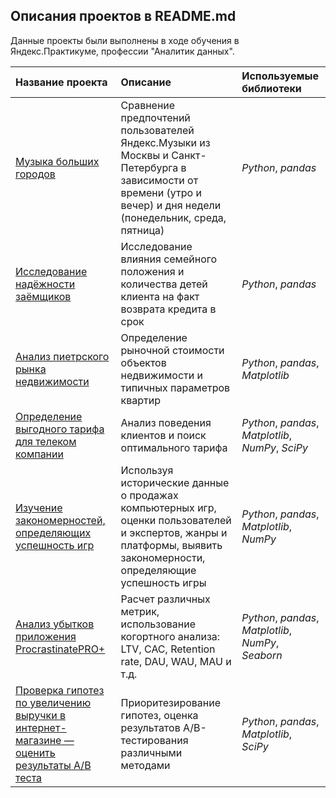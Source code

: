 
## Описания проектов в README.md

Данные проекты были выполнены в ходе обучения в Яндекс.Практикуме, профессии "Аналитик данных".

| Название проекта | Описание | Используемые библиотеки | 
| :---------------------- | :---------------------- | :---------------------- |
| [Музыка больших городов](https://github.com/tstsvt/prjcts/tree/main/music_msc_spb) | Сравнение предпочтений пользователей Яндекс.Музыки из Москвы и Санкт-Петербурга в зависимости от времени (утро и вечер) и дня недели (понедельник, среда, пятница)| *Python*, *pandas* |
| [Исследование надёжности заёмщиков](https://github.com/tstsvt/prjcts/tree/main/borrower_reliability) | Исследование влияния семейного положения и количества детей клиента на факт возврата кредита в срок| *Python*, *pandas* |
| [Анализ пиетрского рынка недвижимости](https://github.com/tstsvt/prjcts/tree/main/real_estate_spb) | Определение рыночной стоимости объектов недвижимости и типичных параметров квартир| *Python*, *pandas*, *Matplotlib* |
| [Определение выгодного тарифа для телеком компании](https://github.com/tstsvt/prjcts/tree/main/telecom) | Анализ поведения клиентов и поиск оптимального тарифа| *Python*, *pandas*, *Matplotlib*, *NumPy*, *SciPy* |
| [Изучение закономерностей, определяющих успешность игр](https://github.com/tstsvt/prjcts/tree/main/gaming) | Используя исторические данные о продажах компьютерных игр, оценки пользователей и экспертов, жанры и платформы, выявить закономерности, определяющие успешность игры | *Python*, *pandas*, *Matplotlib*, *NumPy* |
| [Анализ убытков приложения ProcrastinatePRO+](https://github.com/tstsvt/prjcts/tree/main/marketing_analysis) | Расчет различных метрик, использование когортного анализа: LTV, CAC, Retention rate, DAU, WAU, MAU и т.д. | *Python*, *pandas*, *Matplotlib*, *NumPy*, *Seaborn* |
| [Проверка гипотез по увеличению выручки в интернет-магазине — оценить результаты A/B теста](https://github.com/tstsvt/prjcts/tree/main/AB-test_analysis) | Приоритезирование гипотез, оценка результатов A/B-тестирования различными методами| *Python*, *pandas*, *Matplotlib*, *SciPy* |
